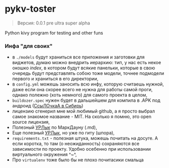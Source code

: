 # pykv-toster

> Версия: 0.0.1 pre ultra super alpha

Python kivy program for testing and other funs

### Инфа "для своих"
 - в <code>./models</code> будут храниться все приложения и заготовки для виджетов, думаю можно внедрить иерархию: тип, у нас есть некое окошко _index_, в котором будут всякие панельки, которые в свою очередь будут представлять собою тоже модели, точнее подмодели первого и храниться в его директории,
 - в <code>config.yml</code> можешь заносить всю инфу, которую считаешь нужной, даже если она скорее всего не нужна для работы самой проги, однако полежно (хоть немного) для самого проекта в целом,
 - <code>buildozer.spec</code> нужен будет в дальшейшем для компила в .APK под андроид ([СсыЛОчкаА в Сибирь](https://python-scripts.com/kivy-android-ios-exe))
 - лицензию сгенерил мне мой любимый github, а я просто выбрал самое знакомое название - MIT. На сколько я помню, это open source лицензия,
 - Полезный [УРЛык](https://en.support.wordpress.com/markdown-quick-reference/) по МаркДауну (.md),
 - Еще полезный [УРЛык](https://github.github.com/training-kit/downloads/ru/github-git-cheat-sheet/), но уже по гиту (шпора),
 - <code>requirements.txt</code> - полезная штука, можешь почитать на досуге. А если коротка, то там (о неожиданность) сохраняются все зависимости по проекту. Удобно осебенно при использовании виртуального окружения ^~^,
 - Про <code>virtualenv</code> тоже было бы не плохо почитасики смальца
 